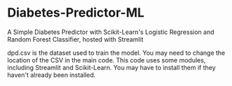 # Diabetes-Predictor-ML
A Simple Diabetes Predictor with Scikit-Learn's Logistic Regression and Random Forest Classifier, hosted with Streamlit

dpd.csv is the dataset used to train the model. You may need to change the location of the CSV in the main code. This code uses some modules, including Streamlit and Scikit-Learn. You may have to install them if they haven't already been installed.
